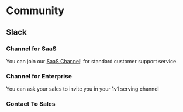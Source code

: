# Community

## Slack

### Channel for SaaS
You can join
our [SaaS Channel](https://join.slack.com/share/enQtNDE5MjkxODQ3NjgyMS1jMDRiODU2M2MxOWUwZDYyN2Q3NmFlNWRiYTM5NWJkNDNhM2UyYmU1ZWIwNWIzZmFjM2Y4NDhiZWJlNGU0YTdm)!
for standard customer support service.

### Channel for Enterprise
You can ask your sales to invite you in your 1v1 serving channel

### Contact To Sales

